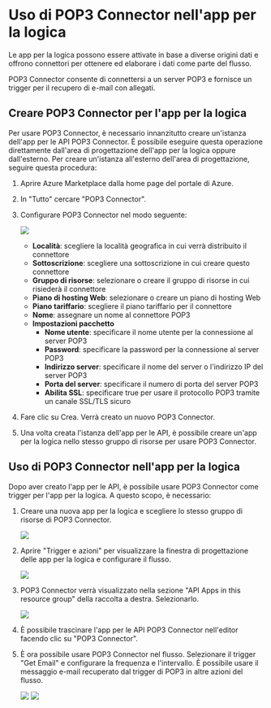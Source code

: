 <properties
   pageTitle="App per le API POP3 Connector"
   description="Come usare POP3 Connector"
   services="app-service\logic"
   documentationCenter=".net,nodejs,java"
   authors="anuragdalmia"
   manager="dwrede"
   editor=""/>

<tags
   ms.service="app-service-logic"
   ms.devlang="multiple"
   ms.topic="article"
   ms.tgt_pltfrm="na"
   ms.workload="integration"
   ms.date="07/02/2015"
   ms.author="sameerch"/>


# Uso di POP3 Connector nell'app per la logica #

Le app per la logica possono essere attivate in base a diverse origini dati e offrono connettori per ottenere ed elaborare i dati come parte del flusso.

POP3 Connector consente di connettersi a un server POP3 e fornisce un trigger per il recupero di e-mail con allegati.

## Creare POP3 Connector per l'app per la logica ##
Per usare POP3 Connector, è necessario innanzitutto creare un'istanza dell'app per le API POP3 Connector. È possibile eseguire questa operazione direttamente dall'area di progettazione dell'app per la logica oppure dall'esterno. Per creare un'istanza all'esterno dell'area di progettazione, seguire questa procedura:

1.	Aprire Azure Marketplace dalla home page del portale di Azure.
2.	In "Tutto" cercare "POP3 Connector".
3.	Configurare POP3 Connector nel modo seguente:

	![][1]
	- **Località**: scegliere la località geografica in cui verrà distribuito il connettore
	- **Sottoscrizione**: scegliere una sottoscrizione in cui creare questo connettore
	- **Gruppo di risorse**: selezionare o creare il gruppo di risorse in cui risiederà il connettore
	- **Piano di hosting Web**: selezionare o creare un piano di hosting Web
	- **Piano tariffario**: scegliere il piano tariffario per il connettore
	- **Nome**: assegnare un nome al connettore POP3
	- **Impostazioni pacchetto**
		- **Nome utente**: specificare il nome utente per la connessione al server POP3
		- **Password**: specificare la password per la connessione al server POP3
		- **Indirizzo server**: specificare il nome del server o l'indirizzo IP del server POP3
		- **Porta del server**: specificare il numero di porta del server POP3
		- **Abilita SSL**: specificare true per usare il protocollo POP3 tramite un canale SSL/TLS sicuro
4.	Fare clic su Crea. Verrà creato un nuovo POP3 Connector.
5.	Una volta creata l'istanza dell'app per le API, è possibile creare un'app per la logica nello stesso gruppo di risorse per usare POP3 Connector.

## Uso di POP3 Connector nell'app per la logica ##
Dopo aver creato l'app per le API, è possibile usare POP3 Connector come trigger per l'app per la logica. A questo scopo, è necessario:

1.	Creare una nuova app per la logica e scegliere lo stesso gruppo di risorse di POP3 Connector.

	![][2]
2.	Aprire "Trigger e azioni" per visualizzare la finestra di progettazione delle app per la logica e configurare il flusso.

	![][3]
3.	POP3 Connector verrà visualizzato nella sezione "API Apps in this resource group" della raccolta a destra. Selezionarlo.

	![][4]
4.	È possibile trascinare l'app per le API POP3 Connector nell'editor facendo clic su "POP3 Connector".

5.	È ora possibile usare POP3 Connector nel flusso. Selezionare il trigger "Get Email" e configurare la frequenza e l'intervallo. È possibile usare il messaggio e-mail recuperato dal trigger di POP3 in altre azioni del flusso.
		 
	
	![][5]
	![][6]


	<!--Image references-->
[1]: ./media/app-service-logic-connector-pop3/img1.PNG
[2]: ./media/app-service-logic-connector-pop3/img2.PNG
[3]: ./media/app-service-logic-connector-pop3/img3.png
[4]: ./media/app-service-logic-connector-pop3/img4.PNG
[5]: ./media/app-service-logic-connector-pop3/img5.PNG
[6]: ./media/app-service-logic-connector-pop3/img6.PNG

<!---HONumber=August15_HO6-->